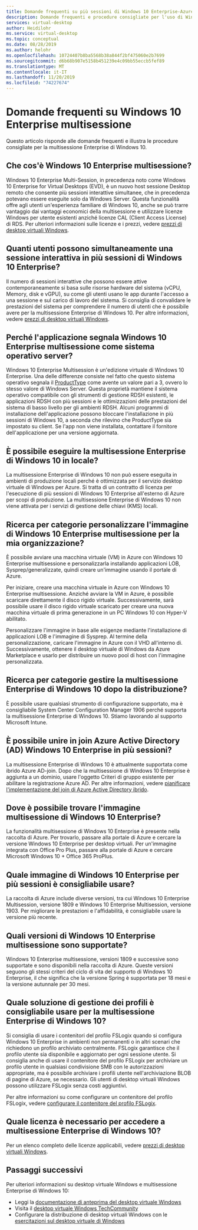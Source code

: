 ```yaml
---
title: Domande frequenti su più sessioni di Windows 10 Enterprise-Azure
description: Domande frequenti e procedure consigliate per l'uso di Windows 10 Enterprise multisessione per desktop virtuale di Windows.
services: virtual-desktop
author: Heidilohr
ms.service: virtual-desktop
ms.topic: conceptual
ms.date: 08/28/2019
ms.author: helohr
ms.openlocfilehash: 10724407b8ba5568b38a844f2bf475060e2b7699
ms.sourcegitcommit: d6b68b907e5158b451239e4c09bb55eccb5fef89
ms.translationtype: MT
ms.contentlocale: it-IT
ms.lasthandoff: 11/20/2019
ms.locfileid: "74227674"
---
```

# <a name="windows-10-enterprise-multi-session-faq"></a>Domande frequenti su Windows 10 Enterprise multisessione

Questo articolo risponde alle domande frequenti e illustra le procedure consigliate per la multisessione Enterprise di Windows 10.
 
## <a name="what-is-windows-10-enterprise-multi-session"></a>Che cos'è Windows 10 Enterprise multisessione? 

Windows 10 Enterprise Multi-Session, in precedenza noto come Windows 10 Enterprise for Virtual Desktops (EVD), è un nuovo host sessione Desktop remoto che consente più sessioni interattive simultanee, che in precedenza potevano essere eseguite solo da Windows Server. Questa funzionalità offre agli utenti un'esperienza familiare di Windows 10, anche se può trarre vantaggio dai vantaggi economici della multisessione e utilizzare licenze Windows per utente esistenti anziché licenze CAL (Client Access License) di RDS. Per ulteriori informazioni sulle licenze e i prezzi, vedere [prezzi di desktop virtuali Windows](https://azure.microsoft.com/pricing/details/virtual-desktop/). 
 
## <a name="how-many-users-can-simultaneously-have-an-interactive-session-on-windows-10-enterprise-multi-session"></a>Quanti utenti possono simultaneamente una sessione interattiva in più sessioni di Windows 10 Enterprise?

Il numero di sessioni interattive che possono essere attive contemporaneamente si basa sulle risorse hardware del sistema (vCPU, Memory, disk e vGPU), su come gli utenti usano le app durante l'accesso a una sessione e sul carico di lavoro del sistema. Si consiglia di convalidare le prestazioni del sistema per comprendere il numero di utenti che è possibile avere per la multisessione Enterprise di Windows 10. Per altre informazioni, vedere [prezzi di desktop virtuali Windows](https://azure.microsoft.com/pricing/details/virtual-desktop/). 
 
## <a name="why-does-my-application-report-windows-10-enterprise-multi-session-as-a-server-operating-system"></a>Perché l'applicazione segnala Windows 10 Enterprise multisessione come sistema operativo server?

Windows 10 Enterprise Multisession è un'edizione virtuale di Windows 10 Enterprise. Una delle differenze consiste nel fatto che questo sistema operativo segnala il [ProductType](https://docs.microsoft.com/windows/desktop/cimwin32prov/win32-operatingsystem) come avente un valore pari a 3, ovvero lo stesso valore di Windows Server. Questa proprietà mantiene il sistema operativo compatibile con gli strumenti di gestione RDSH esistenti, le applicazioni RDSH con più sessioni e le ottimizzazioni delle prestazioni del sistema di basso livello per gli ambienti RDSH. Alcuni programmi di installazione dell'applicazione possono bloccare l'installazione in più sessioni di Windows 10, a seconda che rilevino che ProductType sia impostato su client. Se l'app non viene installata, contattare il fornitore dell'applicazione per una versione aggiornata. 
 
## <a name="can-i-run-windows-10-enterprise-multi-session-on-premises"></a>È possibile eseguire la multisessione Enterprise di Windows 10 in locale?

La multisessione Enterprise di Windows 10 non può essere eseguita in ambienti di produzione locali perché è ottimizzata per il servizio desktop virtuale di Windows per Azure. Si tratta di un contratto di licenza per l'esecuzione di più sessioni di Windows 10 Enterprise all'esterno di Azure per scopi di produzione. La multisessione Enterprise di Windows 10 non viene attivata per i servizi di gestione delle chiavi (KMS) locali.
 
## <a name="how-do-i-customize-the-windows-10-enterprise-multi-session-image-for-my-organization"></a>Ricerca per categorie personalizzare l'immagine di Windows 10 Enterprise multisessione per la mia organizzazione?

È possibile avviare una macchina virtuale (VM) in Azure con Windows 10 Enterprise multisessione e personalizzarla installando applicazioni LOB, Sysprep/generalizzate, quindi creare un'immagine usando il portale di Azure.  
 
Per iniziare, creare una macchina virtuale in Azure con Windows 10 Enterprise multisessione. Anziché avviare la VM in Azure, è possibile scaricare direttamente il disco rigido virtuale. Successivamente, sarà possibile usare il disco rigido virtuale scaricato per creare una nuova macchina virtuale di prima generazione in un PC Windows 10 con Hyper-V abilitato.

Personalizzare l'immagine in base alle esigenze mediante l'installazione di applicazioni LOB e l'immagine di Sysprep. Al termine della personalizzazione, caricare l'immagine in Azure con il VHD all'interno di. Successivamente, ottenere il desktop virtuale di Windows da Azure Marketplace e usarlo per distribuire un nuovo pool di host con l'immagine personalizzata.
 
## <a name="how-do-i-manage-windows-10-enterprise-multi-session-after-deployment"></a>Ricerca per categorie gestire la multisessione Enterprise di Windows 10 dopo la distribuzione?

È possibile usare qualsiasi strumento di configurazione supportato, ma è consigliabile System Center Configuration Manager 1906 perché supporta la multisessione Enterprise di Windows 10. Stiamo lavorando al supporto Microsoft Intune.
 
## <a name="can-windows-10-enterprise-multi-session-be-azure-active-directory-ad-joined"></a>È possibile unire in join Azure Active Directory (AD) Windows 10 Enterprise in più sessioni?

La multisessione Enterprise di Windows 10 è attualmente supportata come ibrido Azure AD-join. Dopo che la multisessione di Windows 10 Enterprise è aggiunta a un dominio, usare l'oggetto Criteri di gruppo esistente per abilitare la registrazione Azure AD. Per altre informazioni, vedere [pianificare l'implementazione del join di Azure Active Directory ibrido](https://docs.microsoft.com/azure/active-directory/devices/hybrid-azuread-join-plan).
 
## <a name="where-can-i-find-the-windows-10-enterprise-multi-session-image"></a>Dove è possibile trovare l'immagine multisessione di Windows 10 Enterprise?

La funzionalità multisessione di Windows 10 Enterprise è presente nella raccolta di Azure. Per trovarlo, passare alla portale di Azure e cercare la versione Windows 10 Enterprise per desktop virtuali. Per un'immagine integrata con Office Pro Plus, passare alla portale di Azure e cercare Microsoft Windows 10 + Office 365 ProPlus.

## <a name="which-windows-10-enterprise-multi-session-image-should-i-use"></a>Quale immagine di Windows 10 Enterprise per più sessioni è consigliabile usare?

La raccolta di Azure include diverse versioni, tra cui Windows 10 Enterprise Multisession, versione 1809 e Windows 10 Enterprise Multisession, versione 1903. Per migliorare le prestazioni e l'affidabilità, è consigliabile usare la versione più recente.
 
## <a name="which-windows-10-enterprise-multi-session-versions-are-supported"></a>Quali versioni di Windows 10 Enterprise multisessione sono supportate?

Windows 10 Enterprise multisessione, versioni 1809 e successive sono supportate e sono disponibili nella raccolta di Azure. Queste versioni seguono gli stessi criteri del ciclo di vita del supporto di Windows 10 Enterprise, il che significa che la versione Spring è supportata per 18 mesi e la versione autunnale per 30 mesi.
 
## <a name="which-profile-management-solution-should-i-use-for-windows-10-enterprise-multi-session"></a>Quale soluzione di gestione dei profili è consigliabile usare per la multisessione Enterprise di Windows 10?

Si consiglia di usare i contenitori del profilo FSLogix quando si configura Windows 10 Enterprise in ambienti non permanenti o in altri scenari che richiedono un profilo archiviato centralmente. FSLogix garantisce che il profilo utente sia disponibile e aggiornato per ogni sessione utente. Si consiglia anche di usare il contenitore del profilo FSLogix per archiviare un profilo utente in qualsiasi condivisione SMB con le autorizzazioni appropriate, ma è possibile archiviare i profili utente nell'archiviazione BLOB di pagine di Azure, se necessario. Gli utenti di desktop virtuali Windows possono utilizzare FSLogix senza costi aggiuntivi.
 
Per altre informazioni su come configurare un contenitore del profilo FSLogix, vedere [configurare il contenitore del profilo FSLogix](create-host-pools-user-profile.md#configure-the-fslogix-profile-container).  

## <a name="which-license-do-i-need-to-access-windows-10-enterprise-multi-session"></a>Quale licenza è necessario per accedere a multisessione Enterprise di Windows 10?

Per un elenco completo delle licenze applicabili, vedere [prezzi di desktop virtuali Windows](https://azure.microsoft.com/pricing/details/virtual-desktop/).
 
## <a name="next-steps"></a>Passaggi successivi

Per ulteriori informazioni su desktop virtuale Windows e multisessione Enterprise di Windows 10:

- Leggi la [documentazione di anteprima del desktop virtuale Windows](overview.md)
- Visita il [desktop virtuale Windows TechCommunity](https://techcommunity.microsoft.com/t5/Windows-Virtual-Desktop/bd-p/WindowsVirtualDesktop)
- Configurare la distribuzione di desktop virtuali Windows con le [esercitazioni sul desktop virtuale di Windows](tenant-setup-azure-active-directory.md)
